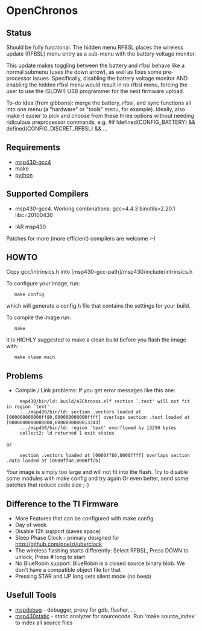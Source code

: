 OpenChronos
===========

## Status

Should be fully functional.  The hidden menu RFBSL places the wireless
update (RFBSL) menu entry as a sub-menu with the battery voltage monitor.

This update makes toggling between the battery and rfbsl behave like a
normal submenu (uses the down arrow), as well as fixes some pre-processor
issues.  Specifically, disabling the battery voltage monitor AND enabling
the hidden rfbsl menu would result in no rfbsl menu, forcing the user to
use the (SLOW!) USB programmer for the next firmware upload.

To-do idea (from gibbons): merge the battery, rfbsl, and sync functions
all into one menu (a "hardware" or "tools" menu, for example). Ideally,
also make it easier to pick and choose from these three options without
needing ridiculous preprocessor commands, e.g.
   #if !defined(CONFIG_BATTERY) && defined(CONFIG_DISCRET_RFBSL) && ...


## Requirements

* [msp430-gcc4](http://mspgcc4.sourceforge.net/)
* make
* [python](http://python.org)

## Supported Compilers

* msp430-gcc4. Working combinations:
   gcc=4.4.3 binutils=2.20.1 libc=20100430

* IAR msp430

Patches for more (more efficient) compilers are welcome :-)


## HOWTO

Copy gcc/intrinsics.h into [msp430-gcc-path]/msp430/include/intrinsics.h

To configure your image, run:
```
   make config
```
which will generate a config.h file that contains the settings for your build.

To compile the image run:
```
   make
```

It is HIGHLY suggested to make a clean build before you flash the image with:
```
   make clean main
```

## Problems

 * Compile / Link problems: If you get error messages like this one:
```
     msp430/bin/ld: build/eZChronos.elf section `.text' will not fit in region `text'
     .../msp430/bin/ld: section .vectors loaded at [000000000000ff80,000000000000ffff] overlaps section .text loaded at [0000000000008000,0000000000013343]
     .../msp430/bin/ld: region `text' overflowed by 13250 bytes
     collect2: ld returned 1 exit status
```
or
```  
     section .vectors loaded at [0000ff80,0000ffff] overlaps section .data loaded at [0000ff4e,0000ffcb]
```

Your image is simply too large and will not fit into the flash. Try to disable some modules with make config and try again
Or even better, send some patches that reduce code size ;-)

## Difference to the TI Firmware

 * More Features that can be configured with make config
 * Day of week
 * Disable 12h support (saves space)
 * Sleep Phase Clock - primary designed for http://github.com/poelzi/uberclock
 * The wireless flashing starts differently:
   Select RFBSL, Press DOWN to unlock, Press # long to start
 * No BlueRobin support. BlueRobin is a closed source binary blob.
   We don't have a compatible object file for that
 * Pressing STAR and UP long sets silent mode (no beep)

## Usefull Tools
 * [mspdebug](http://mspdebug.sourceforge.net) - debugger, proxy for gdb, flasher, ...  
 * [msp430static](http://msp430static.sourceforge.net/) - static analyzer for sourcecode. Run 'make source_index' to index all source files
